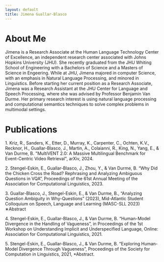 ```yaml
---
layout: default
title: Jimena Guallar-Blasco
---
```


<h1 id="about">About Me</h1>

Jimena is a Research Associate at the Human Language Technology Center of Excellence, an independent research center associated with Johns Hopkins University (JHU). She recently graduated from the JHU Whiting School of Engineering with a Bachelors of Science and a Masters of Science in Engeering. While at JHU, Jimena majored in computer Science, with an emphasis in Natural Language Processing, and minored in Linguistics. Before starting her current position as a Research Associate, Jimena was a Research Assistant at the JHU Center for Language and Speech Processing, where she was advised by Professor Benjamin Van Durme. Her primary research interest is using natural language processing and computational semantics techniques to solve complex problems in multimodal settings.

<h1 id="publications">Publications</h1>

<p>1. Kriz, R., Sanders, K., Etter, D., Murray, K., Carpenter, C., Ochten, K.V., Recknor, H., Guallar-Blasco, J., Martin, A., Colaianni, R., King, N., Yang, E., & Van Durme, B. "MultiVENT 2.0: A Massive Multilingual Benchmark for Event-Centric Video Retrieval", arXiv, 2024.</p>
<p>2. Stengel-Eskin, E., Guallar-Blasco, J., Zhou, Y., & Van Durme, B. “Why Did the Chicken Cross the Road? Rephrasing and Analyzing Ambiguous Questions in VQA”, Proceedings of the 61st Annual Meeting of the Association for Computational Linguistics, 2023. </p>
<p>3. Guallar-Blasco, J., Stengel-Eskin, E., & Van Durme, B., “Analyzing Question Ambiguity in Why-Questions” (2023), Mid-Atlantic Student Colloquium on Speech, Language and Learning (MASC-SLL 2023) ∗Abstract </p>
<p>4. Stengel-Eskin, E., Guallar-Blasco, J., & Van Durme, B. “Human-Model Divergence in the Handling of Vagueness”, in Proceedings of the 1st Workshop on Understanding Implicit and Underspecified Language, Online: Association for Computational Linguistics, 2021.</p>
<p>5. Stengel-Eskin, E., Guallar-Blasco, J., & Van Durme, B. “Exploring Human-Model Divergence Through Vagueness”, Proceedings of the Society for Computation in Linguistics, 2021, *Abstract.</p> 
